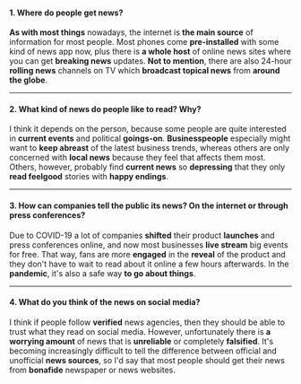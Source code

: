 #### 1. Where do people get news?
**As with most things** nowadays, the internet is **the main source** of information for most people. Most phones come **pre-installed** with some kind of news app now, plus there is **a whole host** of online news sites where you can get **breaking news** updates. **Not to mention**, there are also 24-hour **rolling news** channels on TV which **broadcast topical news** from **around the globe**.

---
#### 2. What kind of news do people like to read? Why?
I think it depends on the person, because some people are quite interested in **current events** and political **goings-on**. **Businesspeople** especially might want to **keep abreast** of the latest business trends, whereas others are only concerned with **local news** because they feel that affects them most. Others, however, probably find **current news** so **depressing** that they only **read feelgood** stories with **happy endings**.

---
#### 3. How can companies tell the public its news? On the internet or through press conferences?
Due to COVID-19 a lot of companies **shifted** their product **launches** and press conferences online, and now most businesses **live stream** big events for free. That way, fans are more **engaged** in the **reveal** of the product and they don't have to wait to read about it online a few hours afterwards. In the **pandemic**, it's also a safe way **to go about things**.

---
#### 4. What do you think of the news on social media?
I think if people follow **verified** news agencies, then they should be able to trust what they read on social media. However, unfortunately there is **a worrying amount** of news that is **unreliable** or completely **falsified**. It's becoming increasingly difficult to tell the difference between official and unofficial **news sources**, so I'd say that most people should get their news from **bonafide** newspaper or news websites.